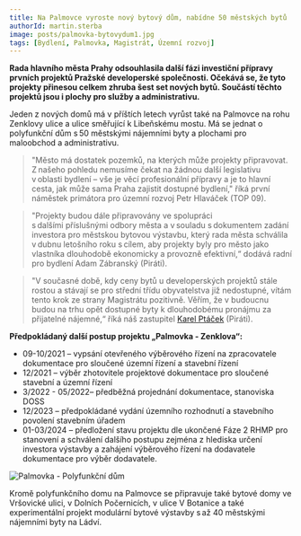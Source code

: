 ```yaml
---
title: Na Palmovce vyroste nový bytový dům, nabídne 50 městských bytů
authorId: martin.sterba
image: posts/palmovka-bytovydum1.jpg
tags: [Bydlení, Palmovka, Magistrát, Územní rozvoj]
---
```


**Rada hlavního města Prahy odsouhlasila další fázi investiční přípravy prvních projektů Pražské developerské společnosti. Očekává se, že tyto projekty přinesou celkem zhruba šest set nových bytů. Součástí těchto projektů jsou i plochy pro služby a administrativu.**   

Jeden z nových domů má v příštích letech vyrůst také na Palmovce na rohu Zenklovy ulice a ulice směřující k Libeňskému mostu. Má se jednat o polyfunkční dům s 50 městskými nájemními byty a plochami pro maloobchod a administrativu.

>"Město má dostatek pozemků, na kterých může projekty připravovat. Z našeho pohledu nemusíme čekat na žádnou další legislativu v oblasti bydlení – vše je věcí profesionální přípravy a je to hlavní cesta, jak může sama Praha zajistit dostupné bydlení," říká první náměstek primátora pro územní rozvoj Petr Hlaváček (TOP 09).

>"Projekty budou dále připravovány ve spolupráci s dalšími příslušnými odbory města a v souladu s dokumentem zadání investora pro městskou bytovou výstavbu, který rada města schválila v dubnu letošního roku s cílem, aby projekty byly pro město jako vlastníka dlouhodobě ekonomicky a provozně efektivní,“ dodává radní pro bydlení Adam Zábranský (Piráti).

>"V současné době, kdy ceny bytů u developerských projektů stále rostou a stávají se pro střední třídu obyvatelstva již nedostupné, vítám tento krok ze strany Magistrátu pozitivně. Věřím, že v budoucnu budou na trhu opět dostupné byty k dlouhodobému pronájmu za přijatelné nájemné,“ říká náš zastupitel [Karel Ptáček](https://praha8.pirati.cz/lide/karel-ptacek.html) (Piráti).

**Předpokládaný další postup projektu „Palmovka - Zenklova“:**
- 09-10/2021 – vypsání otevřeného výběrového řízení na zpracovatele dokumentace pro sloučené územní řízení a stavební řízení
- 12/2021 – výběr zhotovitele projektové dokumentace pro sloučené stavební a územní řízení
- 3/2022 - 05/2022– předběžná projednání dokumentace, stanoviska DOSS
- 12/2023 – předpokládané vydání územního rozhodnutí a stavebního povolení stavebním úřadem
- 01-03/2024 – předložení stavu projektu dle ukončené Fáze 2 RHMP pro stanovení a schválení dalšího postupu zejména z hlediska určení investora výstavby a zahájení výběrového řízení na dodavatele dokumentace pro výběr dodavatele.

![Palmovka - Polyfunkční dům](/assets/img/posts/almovka-bytovydum2.png)

Kromě polyfunkčního domu na Palmovce se připravuje také bytové domy ve Vršovické ulici, v Dolních Počernicích, v ulice V Botanice a také experimentální projekt modulární bytové výstavby s až 40 městskými nájemními byty na Ládví.
